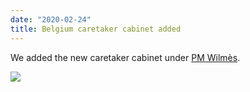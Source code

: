 ```yaml
---
date: "2020-02-24"
title: Belgium caretaker cabinet added
---
```


We added the new caretaker cabinet under [PM Wilmès](http://www.parlgov.org/explore/BEL/cabinet/2019-10-27/).

![](/images/parliament-sweden.jpg)
